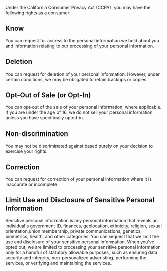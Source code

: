 Under the California Consumer Privacy Act (CCPA), you may have the following rights as a consumer:

## Know
You can request for access to the personal information we hold about you and information relating to our processing of your personal information.

## Deletion
You can request for deletion of your personal information.  However, under certain conditions, we may be obligated to retain backups or copies.

## Opt-Out of Sale (or Opt-In)
You can opt-out of the sale of your personal information, where applicable.  If you are under the age of 16, we do not sell your personal information unless you have specifically opted-in.

## Non-discrimination
You may not be discriminated against based purely on your decision to exercise your rights.

## Correction
You can request for correction of your personal information where it is inaccurate or incomplete.

## Limit Use and Disclosure of Sensitive Personal Information
Sensitive personal information is any personal information that reveals an individual's government ID, finances, geolocation, ethnicity, religion, sexual orientation,union membership, private communications, genetics, biometrics, health, and other categories.  You can request that we limit the use and disclosure of your sensitive personal information.  When you've opted out, we are limited to processing your sensitive personal information only for a handful of statutory allowable purposes, such as ensuring data security and integrity, non-personalized adveristing, performing the services, or verifying and maintaining the services.
